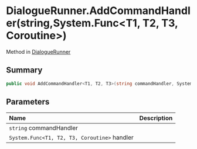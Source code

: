 # DialogueRunner.AddCommandHandler(string,System.Func<T1, T2, T3, Coroutine>)

Method in [DialogueRunner](/api/csharp/yarn.unity.dialoguerunner.md)

## Summary



```csharp
public void AddCommandHandler<T1, T2, T3>(string commandHandler, System.Func<T1, T2, T3, Coroutine> handler)
```

## Parameters

|Name|Description|
|:---|:---|
|`string` commandHandler||
|`System.Func<T1, T2, T3, Coroutine>` handler||

